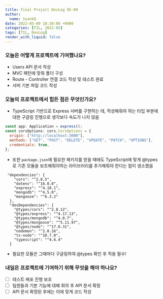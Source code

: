 ```yaml
---
title: Final Project DevLog 05-09
author:
  name: SsankQ
date: 2022-05-09 18:30:00 +0900
categories: [TIL, 2022-05]
tags: [TIL, DevLog]
render_with_liquid: false
---
```


### 오늘은 어떻게 프로젝트에 기여했나요?

- Users API 문서 작성
- MVC 패턴에 맞춰 폴더 구성
- Route - Controller 연결 코드 작성 및 테스트 완료
- 서버 기본 파일 코드 작성

### 오늘의 프로젝트에서 힘든 점은 무엇인가요?

- TypeScript 기반으로 Express 서버를 구현하는 데, 작성해줘야 하는 타입 부분에 대한 구글링 진행으로 생각보다 속도가 나지 않음

```js
const app: Application = express();
const corsOptions: cors.CorsOptions = {
  origin: ["http://localhost:3000"],
  methods: ["GET", "POST", "DELETE", "UPDATE", "PATCH", "OPTIONS"],
  credentials: true,
};
```

- 또한 `package.json`에 필요한 패키지를 받을 때에도 TypeScript에 맞게 @types로 기존 모듈을 보조해줘야하는 라이브러리를 추가해줘야 한다는 점이 생소했음

```
 "dependencies": {
    "cors": "^2.8.5",
    "dotenv": "^16.0.0",
    "express": "^4.18.1",
    "mongodb": "^4.5.0",
    "mongoose": "^6.3.2"
  },
  "devDependencies": {
    "@types/cors": "^2.8.12",
    "@types/express": "^4.17.13",
    "@types/mongodb": "^4.0.7",
    "@types/mongoose": "^5.11.97",
    "@types/node": "^17.0.31",
    "nodemon": "^2.0.16",
    "ts-node": "^10.7.0",
    "typescript": "^4.6.4"
  }
```

- 필요한 모듈은 그때마다 구글링하여 @types 확인 후 적용 필수!

### 내일은 프로젝트에 기여하기 위해 무엇을 해야 하나요?

- [ ] 테스트 배포 진행 보조
- [ ] 팀원들과 기본 기능에 대해 회의 후 API 문서 확정
- [ ] API 문서 확정된 후에는 이에 맞게 코드 작성
